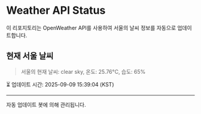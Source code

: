 
# Weather API Status

이 리포지토리는 OpenWeather API를 사용하여 서울의 날씨 정보를 자동으로 업데이트합니다.

## 현재 서울 날씨
> 서울의 현재 날씨: clear sky, 온도: 25.76°C, 습도: 65%

⏳ 업데이트 시간: 2025-09-09 15:39:04 (KST)

---
자동 업데이트 봇에 의해 관리됩니다.
